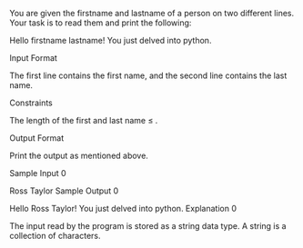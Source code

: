 You are given the firstname and lastname of a person on two different lines. Your task is to read them and print the following:

Hello firstname lastname! You just delved into python.

Input Format

The first line contains the first name, and the second line contains the last name.

Constraints

The length of the first and last name ≤ .

Output Format

Print the output as mentioned above.

Sample Input 0

Ross
Taylor
Sample Output 0

Hello Ross Taylor! You just delved into python.
Explanation 0

The input read by the program is stored as a string data type. A string is a collection of characters.

